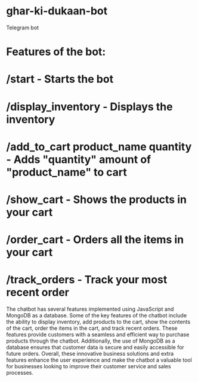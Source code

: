 # ghar-ki-dukaan-bot
Telegram bot

# Features of the bot:

# /start - Starts the bot
# /display_inventory - Displays the inventory
# /add_to_cart product_name quantity - Adds "quantity" amount of "product_name" to cart
# /show_cart - Shows the products in your cart
# /order_cart - Orders all the items in your cart
# /track_orders - Track your most recent order

The chatbot has several features implemented using JavaScript and MongoDB as a database. Some of the key features of the chatbot include the ability to display inventory, add products to the cart, show the contents of the cart, order the items in the cart, and track recent orders. These features provide customers with a seamless and efficient way to purchase products through the chatbot. Additionally, the use of MongoDB as a database ensures that customer data is secure and easily accessible for future orders. Overall, these innovative business solutions and extra features enhance the user experience and make the chatbot a valuable tool for businesses looking to improve their customer service and sales processes.
